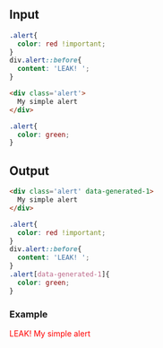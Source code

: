 ## Input

```css {data-filename=app/styles/app.css}
.alert{
  color: red !important;
}
div.alert::before{
  content: 'LEAK! ';
}
```

```html {data-filename=app/components/my-alert.hbs}
<div class='alert'>
  My simple alert
</div>
```
```css {data-filename=app/components/my-alert.css}
.alert{
  color: green;
}
```

## Output

```html {data-filename=app/components/my-alert.hbs}
<div class='alert' data-generated-1>
  My simple alert
</div>
```
```css {data-filename=app/components/my-alert.css}
.alert{
  color: red !important;
}
div.alert::before{
  content: 'LEAK! ';
}
.alert[data-generated-1]{
  color: green;
}
```

### Example

<div class='alert' data-generated-1>
  My simple alert
</div>

<style>
.alert{
  color: red !important;
}
div.alert::before{
  content: 'LEAK! ';
}
.alert[data-generated-1]{
  color: green;
}
</style>
